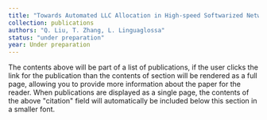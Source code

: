 ```yaml
---
title: "Towards Automated LLC Allocation in High-speed Softwarized Networks based on DDQN"
collection: publications  
authors: "Q. Liu, T. Zhang, L. Linguaglossa"
status: "under preparation"
year: Under preparation
---
```




The contents above will be part of a list of publications, if the user clicks the link for the publication than the contents of section will be rendered as a full page, allowing you to provide more information about the paper for the reader. When publications are displayed as a single page, the contents of the above "citation" field will automatically be included below this section in a smaller font.
